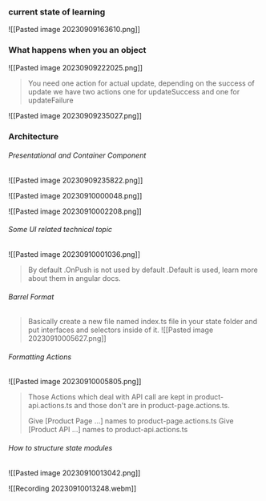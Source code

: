 ### current state of learning

![[Pasted image 20230909163610.png]]

### What happens when you an object

![[Pasted image 20230909222025.png]]

> You need one action for actual update, depending on the success of update we have two actions one for updateSuccess and one for updateFailure

![[Pasted image 20230909235027.png]]

### Architecture
###### Presentational and Container Component
![[Pasted image 20230909235822.png]]

![[Pasted image 20230910000048.png]]

![[Pasted image 20230910002208.png]]

###### Some UI related technical topic
![[Pasted image 20230910001036.png]]

> By default .OnPush is not used by default .Default is used, learn more about them in angular docs.

###### Barrel Format

> Basically create a new file named index.ts file in your state folder and put interfaces and selectors inside of it.
![[Pasted image 20230910005627.png]]
###### Formatting Actions

![[Pasted image 20230910005805.png]]

> Those Actions which deal with API call are kept in product-api.actions.ts and those don't are in product-page.actions.ts. 
> 
> Give [Product Page ...] names to product-page.actions.ts
> Give [Product API ...] names to product-api.actions.ts

###### How to structure state modules

![[Pasted image 20230910013042.png]]


![[Recording 20230910013248.webm]]


